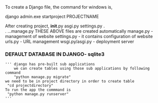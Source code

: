 To create a Django file, the command for windows is,

django admin.exe startproject PROJECTNAME

After creating project,
   __init__.py
   asgi.py
   settings.py
    .   
     . 
    ...manage.py 
   THESE ABOVE files are created automatically
    manage.py - management of website
    settings.py - it contains configuration of website
    urls.py - URL management
    wsgi.py/asgi.py - deployment server

### DEFAULT DATABASE IN DJANGO- sqlite3
    ''' django has pre-built sub applications 
        we can create tables using those sub applications by following command
        "python manage.py migrate"
    we need to be in project directory in order to create table
     "cd projectdirectory" 
    To run the app the commmand is
     "python manage.py runserver" 
    '''
